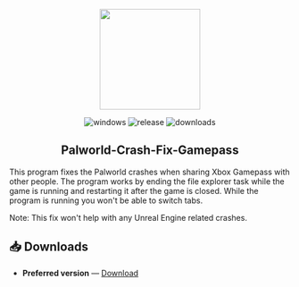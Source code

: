 <p align="center"><img src="https://palworld-game.com/wp-content/uploads/2024/01/logo.png" height="180"/>
<p align="center">
  <img alt="windows" src="https://img.shields.io/badge/Windows-blue.svg?style=flat-square&logo=windows&logoColor=white" />
  <img alt="release" src="https://img.shields.io/badge/version-1.0-green.svg?style=flat-square" />
  <img alt="downloads" src="https://img.shields.io/badge/downloads_6" />
</p>
<h2 align="center">Palworld-Crash-Fix-Gamepass</h2>

This program fixes the Palworld crashes when sharing Xbox Gamepass with other people.
The program works by ending the file explorer task while the game is running and restarting it after the game is closed. 
While the program is running you won't be able to switch tabs.

Note: This fix won't help with any Unreal Engine related crashes.

## :inbox_tray: Downloads


-   **Preferred version** — [Download](https://github.com/1Robert12002/Palworld-Crash-Fix-Gamepass/archive/refs/tags/V1.0.zip)
